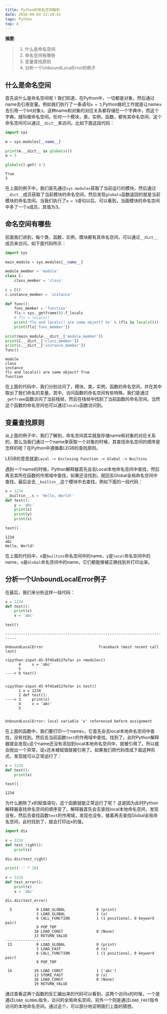 ```yaml
---
title: Python的命名空间解析
date: 2016-08-03 22:29:41
tags: Python
top: 4
---
```


__摘要__:
> 1. 什么是命名空间
> 2. 命名空间有哪些
> 3. 变量查找原则
> 4. 分析一个UnboundLocalError的例子

<!-- more -->

## 什么是命名空间

首先说什么是命名空间呢！我们知道，在Python中，一切都是对象，然后通过name去引用变量。例如我们执行了一条语句`a = 3`,Python做的工作就是让name`a`去引用一个Int对象`3`。这种name和对象的对应关系都存储在一个字典中，而这个字典，就叫做命名空间。任何一个模块，类，实例，函数，都有其命名空间，这个命名空间可以通过`__dict__`来访问。比如下面这段代码：


```python
import sys
   
m = sys.modules[__name__]
   
print(m.__dict__ is globals())
a = 3
   
globals().get('a')
```

    True
    3



在上面的例子中，我们首先通过`sys.modules`获取了当前运行的模块，然后通过`__dict__`成员获取了当前模块的命名空间，然后发现`globals`函数返回的就是当前模块的命名空间。当我们执行了`a = 3`语句以后，可以看到，当面模块的命名空间中多了一个`a`成员，其值为3。

## 命名空间有哪些

前面我们讲到，每个类，函数，实例，模块都有其命名空间，可以通过`__dict__`成员来访问，如下面代码所示：


```python
import sys
   
main_module = sys.modules[__name__]
   
module_member = 'module'
class C:
    class_member = 'class'
   
c = C()
c.instance_member = 'instance'
    
def func():
    func_member = 'function'
    fls = sys._getframe(0).f_locals
    # fls = locals()
    print('fls and locals() are same object? %s' % (fls is locals()))
    print(fls['func_member'])
    
print(main_module.__dict__['module_member'])
print(C.__dict__['class_member'])
print(c.__dict__['instance_member'])
func()
```

    module
    class
    instance
    fls and locals() are same object? True
    function


在上面的代码中，我们分别访问了，模块，类，实例，函数的命名空间，并在其中取出了我们命名的变量。其中，访问函数的命名空间有些特殊，我们是通过`_getframe`函数访问了当前栈帧，然后在栈帧中找到了当前函数的命名空间。当然这个函数的命名空间也可以通过`locals`函数访问到。

## 变量查找原则

从上面的例子中，我们了解到，命名空间其实就是存储name和对象的对应关系的，那么当我们通过一个name来获取一个对象的时候，其查找命名空间的顺序是怎样的呢？在Python中遵循着LEGB的查找原则。

LEGB的意思就是`Local -> Enclosing Function -> Global -> Builtins`

遇到一个name的时候，Python解释器首先会去Local本地命名空间中查找，然后再去其所在函数的作用域中查找，如果还没找到，就回去Global全局命名空间中查找，最后会去`__builtin__`这个模块中去查找，例如下面的一段代码：


```python
x = 1234
__builtin__.s = 'Hello, World!'
def test():
    y = 'abc'
    print(x)
    print(y)
    print(s)
    
test()
```

    1234
    abc
    Hello, World!


在上面的代码中，x是`builtins`命名空间中的name，y是`local`命名空间中的name，s是`Global`命名空间中的name，它们都能够被正确找到并打印出来。

## 分析一个UnboundLocalError例子

在最后，我们来分析这样一段代码：


```python
x = 1234
def test():
    print(x)
    x = 'abc'
    
test()
```


    ---------------------------------------------------------------------------
    
    UnboundLocalError                         Traceback (most recent call last)
    
    <ipython-input-45-9f45a812fe7a> in <module>()
          4     x = 'abc'
          5
    ----> 6 test()
    
    
    <ipython-input-45-9f45a812fe7a> in test()
          1 x = 1234
          2 def test():
    ----> 3     print(x)
          4     x = 'abc'
          5
    
    
    UnboundLocalError: local variable 'x' referenced before assignment

在上面的函数中，我们要打印一个name`x`，它首先会去local本地命名空间中查找，没有找到。然后去当前函数`test`的作用域中查找，找到了。此时Python解释器就会发现`x`这个name还没有添加到local本地命名空间中，就被引用了。所以就会抛出一个异常，说`x`还未被赋值就被引用了。如果我们把代码改成下面这种形式，发现就可以正常运行了：


```python
x = 1234
def test():
    print(x)
    
test()
```

    1234


为什么删除了x的赋值语句，这个函数就能正常运行了呢？
这是因为此时Python解释器查找命名空间的顺序变了。解释器首先会去查找local本地命名空间，发现没有，然后去查找函数`test`的作用域，发现也没有，接着再去查找Global全局命名空间，此时找到了，就会打印出x的值。


```python
import dis
    
x = 1234
def test_right():
    print(x)
    
dis.dis(test_right)
    
print('-' * 20)
    
x = 1234
def test_error():
    print(x)
    x = 'abc'
    
dis.dis(test_error)
```

      5           0 LOAD_GLOBAL              0 (print)
                  3 LOAD_GLOBAL              1 (x)
                  6 CALL_FUNCTION            1 (1 positional, 0 keyword pair)
                  9 POP_TOP
                 10 LOAD_CONST               0 (None)
                 13 RETURN_VALUE
    --------------------
     13           0 LOAD_GLOBAL              0 (print)
                  3 LOAD_FAST                0 (x)
                  6 CALL_FUNCTION            1 (1 positional, 0 keyword pair)
                  9 POP_TOP
    
     14          10 LOAD_CONST               1 ('abc')
                 13 STORE_FAST               0 (x)
                 16 LOAD_CONST               0 (None)
                 19 RETURN_VALUE
    

通过查看这两个函数的反汇编出来的代码可以看到，这两个访问x的时候，一个是通过`LOAD_GLOBAL`指令，访问的全局命名空间，另外一个则是通过`LOAD_FAST`指令访问的本地命名空间。通过这个，可以部分地证明我们上面的猜想。
